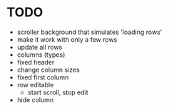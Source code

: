 # TODO

- scroller background that simulates 'loading rows'
- make it work with only a few rows
- update all rows
- columns (types)
- fixed header
- change column sizes
- fixed first column
- row editable
  - start scroll, stop edit
- hide column
